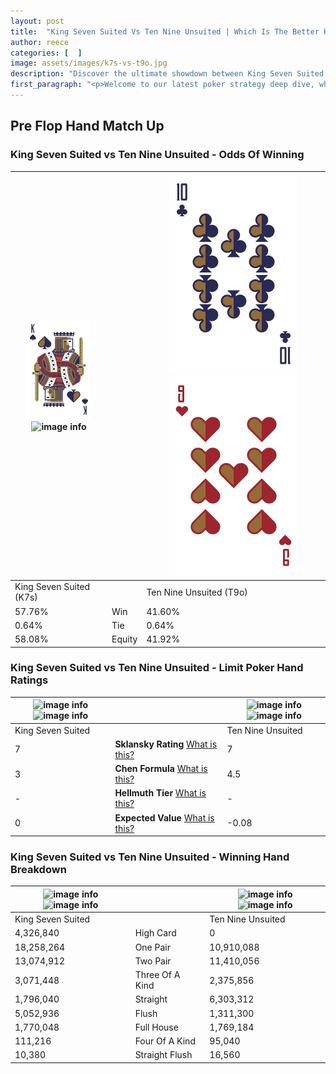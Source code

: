 ```yaml
---
layout: post
title:  "King Seven Suited Vs Ten Nine Unsuited | Which Is The Better Hand In Poker? A Complete Guide"
author: reece
categories: [  ]
image: assets/images/k7s-vs-t9o.jpg
description: "Discover the ultimate showdown between King Seven Suited and Ten Nine Unsuited in poker! Uncover the odds, strategies, and scenarios where one hand triumphs over the other. Get ready to up your poker game with this thrilling analysis."
first_paragraph: "<p>Welcome to our latest poker strategy deep dive, where we're pitting two distinct hands against each other in a high-stakes showdown: King Seven Suited vs Ten Nine Unsuited.</p><p>In the dynamic world of poker, every decision counts, and knowing which hand holds the upper hand is key to your success at the table.</p><p>In this article, we'll dissect these two hands, explore the scenarios where one dominates the other, and equip you with the knowledge to make strategic choices that can tip the odds in your favor.</p><p>Get ready to unravel the intriguing dynamics of these poker hands and elevate your game to new heights.</p>"
---
```




[comment]: # (sp0)

## Pre Flop Hand Match Up

<div class="table hand-ratings" markdown="1"> 



### King Seven Suited vs Ten Nine Unsuited - Odds Of Winning


    
| ![image info](assets/images/hand1/k.png) ![image info](assets/images/hand1/7s.png) |  | ![image info](assets/images/hand2/t.png) ![image info](assets/images/hand2/9o.png) |
| -------- | -------- | -------- |
| King Seven Suited (K7s) |  | Ten Nine Unsuited (T9o) |
| 57.76% | Win | 41.60% |
| 0.64% | Tie | 0.64% |
| 58.08% | Equity | 41.92% |




[comment]: # (sp1)



### King Seven Suited vs Ten Nine Unsuited - Limit Poker Hand Ratings


    
| ![image info](https://www.riverpairs.com/assets/images/hand1/k.png) ![image info](https://www.riverpairs.com/assets/images/hand1/7s.png) |  | ![image info](https://www.riverpairs.com/assets/images/hand2/t.png) ![image info](https://www.riverpairs.com/assets/images/hand2/9o.png) |
| -------- | -------- | -------- |
| King Seven Suited |  | Ten Nine Unsuited |
| 7 | **Sklansky Rating** [What is this?](/sklansky-rating-explained) | 7 |
| 3 | **Chen Formula** [What is this?](/chen-formula-explained) | 4.5 |
| - | **Hellmuth Tier** [What is this?](/Hellmuth-tier-explained) | - |
| 0 | **Expected Value** [What is this?](/expected-value-explained) | -0.08 |




[comment]: # (sp2)



### King Seven Suited vs Ten Nine Unsuited - Winning Hand Breakdown


    
| ![image info](https://www.riverpairs.com/assets/images/hand1/k.png) ![image info](https://www.riverpairs.com/assets/images/hand1/7s.png) |  | ![image info](https://www.riverpairs.com/assets/images/hand2/t.png) ![image info](https://www.riverpairs.com/assets/images/hand2/9o.png) |
| -------- | -------- | -------- |
| King Seven Suited |  | Ten Nine Unsuited |
| 4,326,840 | High Card | 0 |
| 18,258,264 | One Pair | 10,910,088 |
| 13,074,912 | Two Pair | 11,410,056 |
| 3,071,448 | Three Of A Kind | 2,375,856 |
| 1,796,040 | Straight | 6,303,312 |
| 5,052,936 | Flush | 1,311,300 |
| 1,770,048 | Full House | 1,769,184 |
| 111,216 | Four Of A Kind | 95,040 |
| 10,380 | Straight Flush | 16,560 |




[comment]: # (sp3)



</div>

[comment]: # (sp4)



[comment]: # (sp5)

